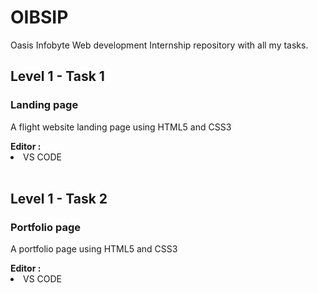# OIBSIP
 Oasis Infobyte Web development Internship repository with all my tasks.
 <br>
 <h2>Level 1 - Task 1</h2>
 <h3>Landing page</h3>
 <p>A flight website landing page using HTML5 and CSS3</p>
 <b>Editor : </b>
 <li>VS CODE</li>
 <br>
 <h2>Level 1 - Task 2</h2>
 <h3>Portfolio page</h3>
 <p>A portfolio page using HTML5 and CSS3</p>
 <b>Editor : </b>
 <li>VS CODE</li>
